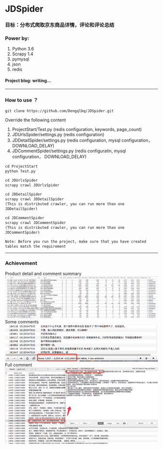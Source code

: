 # JDSpider

### 目标：分布式爬取京东商品详情，评论和评论总结

### Power by:
1. Python 3.6
2. Scrapy 1.4
3. pymysql
4. json
5. redis

#### Project blog:  writing...
---
### How to use ？
```
git clone https://github.com/Dengqlbq/JDSpider.git
```

Override the following content
1. ProjectStart/Test.py  (redis configuration, keywords, page_count)
2. JDUrlsSpider/settings.py  (redis configuration)
3. JDDetailSpider/settings.py  (redis configuration, mysql configuration， DOWNLOAD_DELAY)
4. JDCommentSpider/settings.py  (redis configuratin, mysql configuration， DOWNLOAD_DELAY)

```
cd ProjectStart
python Test.py
```

```
cd JDUrlsSpider
scrapy crawl JDUrlsSpider
```

```
cd JDDetailSpider
scrapy crawl JDDetailSpider
(This is distributed crawler, you can run more than one JDDetailSpider)
```

```
cd JDCommentSpider
scrapy crawl JDCommentSpider
(This is distributed crawler, you can run more than one JDCommentSpider)
```

```
Note: Before you run the project, make sure that you have created tables match the requirement
```

---
### Achievement
Product detail and comment summary
![商品详情和评论总结](https://github.com/Dengqlbq/JDSpider/blob/master/Image/detail.png)
<br>
Some comments<br>
![部分评论数据](https://github.com/Dengqlbq/JDSpider/blob/master/Image/partial.png)
<br>
Full comment 
![评论都是完整评论](https://github.com/Dengqlbq/JDSpider/blob/master/Image/comment.png)

